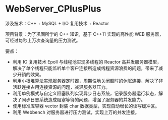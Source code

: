 # WebServer_CPlusPlus

涉及技术：C++ + MySQL + I/O 复用技术 + Reactor

项目背景：为了巩固所学的 C++ 知识，基于 C++11 实现的高性能 WEB 服务器，可经过每秒上万次查询量的压力测试。

要点：

- 利用 IO 复用技术 Epoll 与线程池实现多线程的 Reactor 高并发服务器模型，解决了单个线程只能监听单个客户连接所造成线程资源浪费的问题，带来了减少开销的效果。
- 利用小根堆算法实现服务器定时器，周期性地关闭超时的休眠连接，解决了非活跃连接占用连接资源的问题，减轻服务器压力。
- 利用单例模式与自定义阻塞队列实现异步日志系统，记录服务器运行状态，解决了同步日志系统造成阻塞等待的问题，增强了服务器的并发能力。
- 使用标准库容器 vector 封装 char 数据类型，实现自动增长的读写缓冲区。 
- 利用 Webbench 对服务器进行压力测试，实现上万的并发连接。
